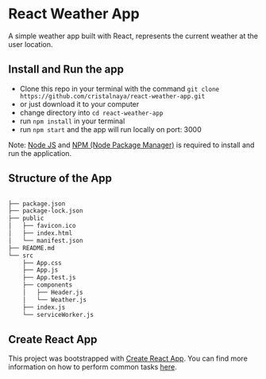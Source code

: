 # React Weather App

A simple weather app built with React, represents the current weather at the user location.

## Install and Run the app

* Clone this repo in your terminal with the command `git clone https://github.com/cristalnaya/react-weather-app.git`
* or just download it to your computer
* change directory into `cd react-weather-app`
* run `npm install` in your terminal
* run `npm start` and the app will run locally on port: 3000

Note: [Node JS](https://nodejs.org/en/download/) and [NPM (Node Package Manager)](https://www.npmjs.com/get-npm) is required to install and run the application.

## Structure of the App

```bash

├── package.json
├── package-lock.json
├── public
│   ├── favicon.ico
│   ├── index.html
│   └── manifest.json
├── README.md
└── src
    ├── App.css
    ├── App.js
    ├── App.test.js
    ├── components
    │   ├── Header.js
    │   └── Weather.js
    ├── index.js
    └── serviceWorker.js

```

## Create React App

This project was bootstrapped with [Create React App](https://github.com/facebookincubator/create-react-app). You can find more information on how to perform common tasks [here](https://github.com/facebookincubator/create-react-app/blob/master/packages/react-scripts/template/README.md).
